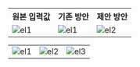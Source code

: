 <table>
  <tr>
    <th>원본 입력값</th>
    <th>기존 방안</th>
    <th>제안 방안</th>
  </tr>
  <tr>
    <td>
        <img src="https://github.com/Jun0zo/visualize_dqn_simulation/assets/37208901/7b2aa31b-e2f0-4c1d-8714-766f8ba0d6b1" alt="el1">
    </td>
    <td>
      <img src="https://github.com/Jun0zo/visualize_dqn_simulation/assets/37208901/7b2aa31b-e2f0-4c1d-8714-766f8ba0d6b1" alt="el1">
    </td>
    <td>
      <img src="https://github.com/Jun0zo/visualize_dqn_simulation/assets/37208901/54bc31b7-7f1f-4150-b59a-513616015ac5" alt="el2">
    </td>
  </tr>
</table>

<table>
  <tr>
    <td>
      <img src="https://github.com/Jun0zo/visualize_dqn_simulation/assets/37208901/7619806f-db3e-4aa5-93e2-0622e0ba06fe" alt="el1">
    </td>
    <td>
      <img src="https://github.com/Jun0zo/visualize_dqn_simulation/assets/37208901/fa1612c8-96c3-4282-b6c8-5fc972ac906f" alt="el2">
    </td>
    <td>
      <img src="https://github.com/Jun0zo/visualize_dqn_simulation/assets/37208901/1cc2254c-2f97-4216-a50e-4f96ef4cb7db" alt="el3">
    </td>
  </tr>
</table>
